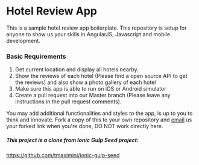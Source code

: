 # Hotel Review App
This is a sample hotel review app boilerplate. This repository is setup for anyone to show us your skills in AngularJS, Javascript and mobile development.

### Basic Requirements
1. Get current location and display all hotels nearby.
2. Show the reviews of each hotel (Please find a open source API to get the reviews) and also show a photo gallery of each hotel
3. Make sure this app is able to run on iOS or Android simulator
4. Create a pull request into our Master branch (Please leave any instructions in the pull request comments).

You may add additional functionalities and styles to the app, is up to you to think and innovate.
Fork a copy of this to your own repository and [email](mailto:liakwee.lee@mirumagency.com) us your forked link when you're done, DO NOT work directly here.


##### This project is a clone from Ionic Gulp Seed project:
https://github.com/tmaximini/ionic-gulp-seed



